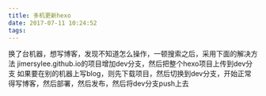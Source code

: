 ```yaml
---
title: 多机更新hexo
date: 2017-07-11 10:24:52
tags:
---
```


换了台机器，想写博客，发现不知道怎么操作，一顿搜索之后，采用下面的解决方法
jimersylee.github.io的项目增加dev分支，然后把整个hexo项目上传到dev分支
如果要在别的机器上写blog，则先下载项目，然后切换到dev分支，开始正常得写博客，然后部署，然后发布，然后将dev分支push上去


